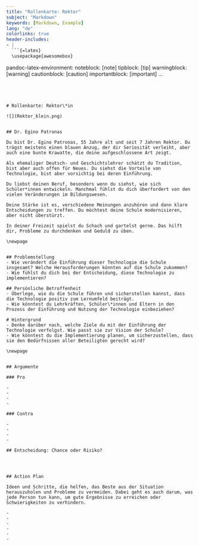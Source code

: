 ```yaml
---
title: "Rollenkarte: Rektor"
subject: "Markdown"
keywords: [Markdown, Example]
lang: "de"
colorlinks: true
header-includes:
- |
  ```{=latex}
  \usepackage{awesomebox}
  ```
pandoc-latex-environment:
  noteblock: [note]
  tipblock: [tip]
  warningblock: [warning]
  cautionblock: [caution]
  importantblock: [important]
...
```




# Rollenkarte: Rektor\*in

![](Rektor_klein.png)


## Dr. Egino Patronas

Du bist Dr. Egino Patronas, 55 Jahre alt und seit 7 Jahren Rektor. Du trägst meistens einen blauen Anzug, der dir Seriosität verleiht, aber auch eine bunte Krawatte, die deine aufgeschlossene Art zeigt.

Als ehemaliger Deutsch- und Geschichtslehrer schätzt du Tradition, bist aber auch offen für Neues. Du siehst die Vorteile von Technologie, bist aber vorsichtig bei deren Einführung.

Du liebst deinen Beruf, besonders wenn du siehst, wie sich Schüler*innen entwickeln. Manchmal fühlst du dich überfordert von den vielen Veränderungen im Bildungswesen.

Deine Stärke ist es, verschiedene Meinungen anzuhören und dann klare Entscheidungen zu treffen. Du möchtest deine Schule modernisieren, aber nicht überstürzt.

In deiner Freizeit spielst du Schach und gartelst gerne. Das hilft dir, Probleme zu durchdenken und Geduld zu üben.

\newpage


## Problemstellung
- Wie verändert die Einführung dieser Technologie die Schule insgesamt? Welche Herausforderungen könnten auf die Schule zukommen?
- Wie fühlst du dich bei der Entscheidung, diese Technologie zu implementieren?

## Persönliche Betroffenheit
- Überlege, wie du die Schule führen und sicherstellen kannst, dass die Technologie positiv zum Lernumfeld beiträgt.
- Wie könntest du Lehrkräften, Schüler\*innen und Eltern in den Prozess der Einführung und Nutzung der Technologie einbeziehen?

# Hintergrund
- Denke darüber nach, welche Ziele du mit der Einführung der Technologie verfolgst. Wie passt sie zur Vision der Schule?
- Wie könntest du die Implementierung planen, um sicherzustellen, dass sie den Bedürfnissen aller Beteiligten gerecht wird?

\newpage


## Argumente

### Pro

-
-
-
-

### Contra

-
-
-
-

## Entscheidung: Chance oder Risiko?




## Action Plan

Ideen und Schritte, die helfen, das Beste aus der Situation herauszuholen und Probleme zu vermeiden. Dabei geht es auch darum, was jede Person tun kann, um gute Ergebnisse zu erreichen oder Schwierigkeiten zu verhindern.

-
-
-
-
-
-
